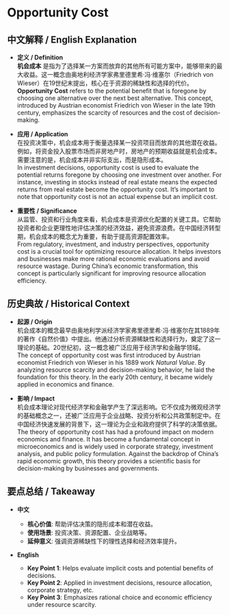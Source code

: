 # Opportunity Cost

## 中文解释 / English Explanation

* **定义 / Definition**  
  **机会成本** 是指为了选择某一方案而放弃的其他所有可能方案中，能够带来的最大收益。这一概念由奥地利经济学家弗里德里希·冯·维塞尔（Friedrich von Wieser）在19世纪末提出，核心在于资源的稀缺性和选择的代价。  
  **Opportunity Cost** refers to the potential benefit that is foregone by choosing one alternative over the next best alternative. This concept, introduced by Austrian economist Friedrich von Wieser in the late 19th century, emphasizes the scarcity of resources and the cost of decision-making.

* **应用 / Application**  
  在投资决策中，机会成本用于衡量选择某一投资项目而放弃的其他潜在收益。例如，将资金投入股票市场而非房地产时，房地产的预期收益就是机会成本。需要注意的是，机会成本并非实际支出，而是隐形成本。  
  In investment decisions, opportunity cost is used to evaluate the potential returns foregone by choosing one investment over another. For instance, investing in stocks instead of real estate means the expected returns from real estate become the opportunity cost. It’s important to note that opportunity cost is not an actual expense but an implicit cost.

* **重要性 / Significance**  
  从监管、投资和行业角度来看，机会成本是资源优化配置的关键工具。它帮助投资者和企业更理性地评估决策的经济效益，避免资源浪费。在中国经济转型期，机会成本的概念尤为重要，有助于提高资源配置效率。  
  From regulatory, investment, and industry perspectives, opportunity cost is a crucial tool for optimizing resource allocation. It helps investors and businesses make more rational economic evaluations and avoid resource wastage. During China’s economic transformation, this concept is particularly significant for improving resource allocation efficiency.

## 历史典故 / Historical Context

* **起源 / Origin**  
  机会成本的概念最早由奥地利学派经济学家弗里德里希·冯·维塞尔在其1889年的著作《自然价值》中提出。他通过分析资源稀缺性和选择行为，奠定了这一理论的基础。20世纪初，这一概念被广泛应用于经济学和金融学领域。  
  The concept of opportunity cost was first introduced by Austrian economist Friedrich von Wieser in his 1889 work *Natural Value*. By analyzing resource scarcity and decision-making behavior, he laid the foundation for this theory. In the early 20th century, it became widely applied in economics and finance.

* **影响 / Impact**  
  机会成本理论对现代经济学和金融学产生了深远影响。它不仅成为微观经济学的基础概念之一，还被广泛应用于企业战略、投资分析和公共政策制定中。在中国经济快速发展的背景下，这一理论为企业和政府提供了科学的决策依据。  
  The theory of opportunity cost has had a profound impact on modern economics and finance. It has become a fundamental concept in microeconomics and is widely used in corporate strategy, investment analysis, and public policy formulation. Against the backdrop of China’s rapid economic growth, this theory provides a scientific basis for decision-making by businesses and governments.

## 要点总结 / Takeaway

* **中文**  
  - **核心价值**: 帮助评估决策的隐形成本和潜在收益。  
  - **使用场景**: 投资决策、资源配置、企业战略等。  
  - **延伸意义**: 强调资源稀缺性下的理性选择和经济效率提升。

* **English**  
  - **Key Point 1**: Helps evaluate implicit costs and potential benefits of decisions.  
  - **Key Point 2**: Applied in investment decisions, resource allocation, corporate strategy, etc.  
  - **Key Point 3**: Emphasizes rational choice and economic efficiency under resource scarcity.